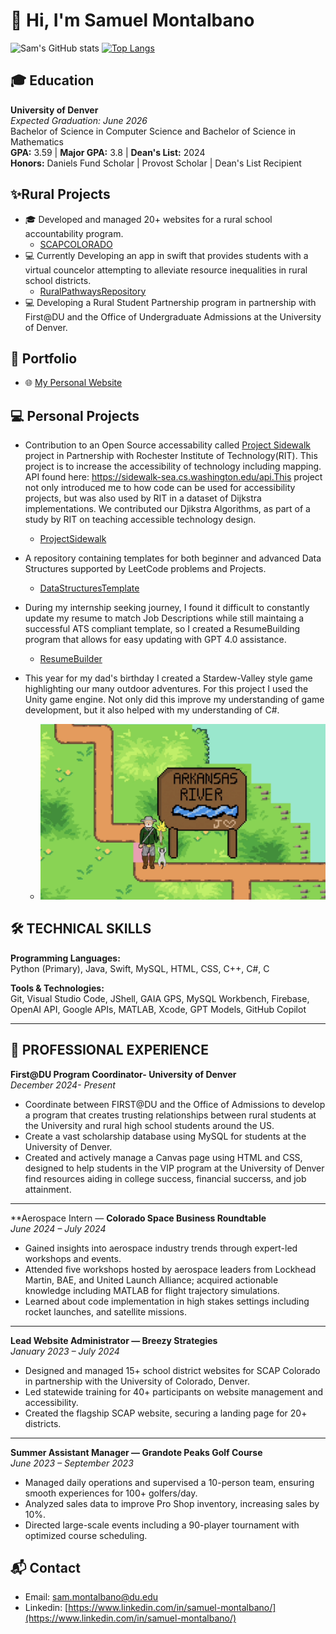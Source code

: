 
# 👋 Hi, I'm Samuel Montalbano 
![Sam's GitHub stats](https://github-readme-stats.vercel.app/api?username=Sammontalbano22&&show=reviews,discussions_started,discussions_answered,prs_merged,prs_merged_percentage&theme=gruvbox&rank_icon=github&include_all_commits=true&width=400)  [![Top Langs](https://github-readme-stats.vercel.app/api/top-langs/?username=Sammontalbano22&height=400&theme=gruvbox)](https://github.com/anuraghazra/github-readme-stats)

## 🎓 Education

**University of Denver**  
*Expected Graduation: June 2026*  
Bachelor of Science in Computer Science and Bachelor of Science in Mathematics  
**GPA:** 3.59 | **Major GPA:** 3.8 | **Dean's List:** 2024  
**Honors:** Daniels Fund Scholar | Provost Scholar | Dean's List Recipient


## ✨Rural Projects

- 🎓 Developed and managed 20+ websites for a rural school accountability program.
    - [SCAPCOLORADO](https://scapcolorado.com/)
- 💻 Currently Developing an app in swift that provides students with a virtual councelor attempting to alleviate resource inequalities in rural school districts.
    - [RuralPathwaysRepository](https://github.com/Sammontalbano22/RuralPathways)
- 💻 Developing a Rural Student Partnership program in partnership with First@DU and the Office of Undergraduate Admissions at the University of Denver.

  
## 🔗 Portfolio
- 🌐 [My Personal Website](https://sammontalbano22.github.io/sammontalbanoportfolio/)


## 💻 Personal Projects

- Contribution to an Open Source accessability called [Project Sidewalk](https://dl.acm.org/doi/10.1145/3290605.3300292) project in Partnership with Rochester Institute of Technology(RIT). This project is to increase the accessibility of technology including mapping. API found here: https://sidewalk-sea.cs.washington.edu/api.This project not only introduced me to how code can be used for accessibility projects, but was also used by RIT in a dataset of Dijkstra implementations. We contributed our Djikstra Algorithms, as part of a study by RIT on teaching accessible technology design.
    - [ProjectSidewalk](https://github.com/Sammontalbano22/ProjectSidewalk)

- A repository containing templates for both beginner and advanced Data Structures supported by LeetCode problems and Projects.
    - [DataStructuresTemplate](https://github.com/Sammontalbano22/DataStructureTemplates)

- During my internship seeking journey, I found it difficult to constantly update my resume to match Job Descriptions while still maintaing a successful ATS compliant template, so I created a ResumeBuilding program that allows for easy updating with GPT 4.0 assistance.
    - [ResumeBuilder](https://github.com/Sammontalbano22/PythonProjects/blob/main/resumebuilder.py)
 
- This year for my dad's birthday I created a Stardew-Valley style game highlighting our many outdoor adventures. For this project I used the Unity game engine. Not only did this improve my understanding of game development, but it also helped with my understanding of C#.
    - ![Arkansas River Pixel Art](https://github.com/Sammontalbano22/About-Me/blob/main/yay.jpg)


## 🛠 TECHNICAL SKILLS

**Programming Languages:**  
Python (Primary), Java, Swift, MySQL, HTML, CSS, C++, C#, C

**Tools & Technologies:**  
Git, Visual Studio Code, JShell, GAIA GPS, MySQL Workbench, Firebase, OpenAI API, Google APIs, MATLAB, Xcode, GPT Models, GitHub Copilot

---

## 💼 PROFESSIONAL EXPERIENCE

**First@DU Program Coordinator- University of Denver**  
*December 2024- Present*
- Coordinate between FIRST@DU and the Office of Admissions to develop a program that creates trusting relationships between rural students at the University and rural high school students around the US.
- Create a vast scholarship database using MySQL for students at the University of Denver.
- Created and actively manage a Canvas page using HTML and CSS, designed to help students in the VIP program at the University of Denver find resources aiding in college success, financial succerss, and job attainment.

---

**Aerospace Intern — **Colorado Space Business Roundtable**  
*June 2024 – July 2024*  
- Gained insights into aerospace industry trends through expert-led workshops and events.
- Attended five workshops hosted by aerospace leaders from Lockhead Martin, BAE, and United Launch Alliance; acquired actionable knowledge including MATLAB for flight trajectory simulations.
- Learned about code implementation in high stakes settings including rocket launches, and satellite missions.
  
---

**Lead Website Administrator — Breezy Strategies**  
*January 2023 – July 2024*  
- Designed and managed 15+ school district websites for SCAP Colorado in partnership with the University of Colorado, Denver.  
- Led statewide training for 40+ participants on website management and accessibility.  
- Created the flagship SCAP website, securing a landing page for 20+ districts.

---

**Summer Assistant Manager — Grandote Peaks Golf Course**  
*June 2023 – September 2023*  
- Managed daily operations and supervised a 10-person team, ensuring smooth experiences for 100+ golfers/day.  
- Analyzed sales data to improve Pro Shop inventory, increasing sales by 10%.  
- Directed large-scale events including a 90-player tournament with optimized course scheduling.




## 📬 Contact
- Email: sam.montalbano@du.edu
- Linkedin: [https://www.linkedin.com/in/samuel-montalbano/](https://www.linkedin.com/in/samuel-montalbano/)
